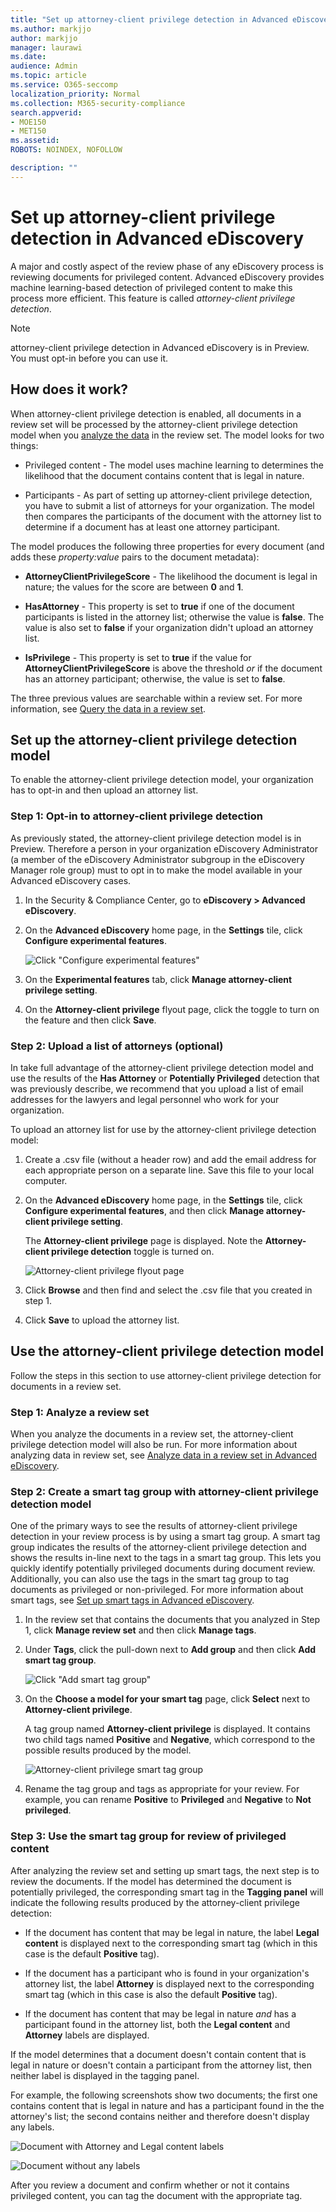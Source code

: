 ```yaml
---
title: "Set up attorney-client privilege detection in Advanced eDiscovery"
ms.author: markjjo
author: markjjo
manager: laurawi
ms.date: 
audience: Admin
ms.topic: article
ms.service: O365-seccomp
localization_priority: Normal
ms.collection: M365-security-compliance 
search.appverid: 
- MOE150
- MET150
ms.assetid: 
ROBOTS: NOINDEX, NOFOLLOW 

description: ""
---
```


# Set up attorney-client privilege detection in Advanced eDiscovery

A major and costly aspect of the review phase of any eDiscovery process is reviewing documents for privileged content. Advanced eDiscovery provides machine learning-based detection of privileged content to make this process more efficient. This feature is called *attorney-client privilege detection*.

> [!NOTE]
> attorney-client privilege detection in Advanced eDiscovery is in Preview. You must opt-in before you can use it.

## How does it work?

When attorney-client privilege detection is enabled, all documents in a review set will be processed by the attorney-client privilege detection model when you [ analyze the data](analyzing-data-in-review-set.md) in the review set. The model looks for two things:

- Privileged content - The model uses machine learning to determines the likelihood that the document contains content that is legal in nature.

- Participants - As part of setting up attorney-client privilege detection, you have to submit a list of attorneys for your organization. The model then compares the participants of the document with the attorney list to determine if a document has at least one attorney participant.

The model produces the following three properties for every document (and adds these *property:value* pairs to the document metadata):

- **AttorneyClientPrivilegeScore** - The likelihood the document is legal in nature; the values for the score are between **0** and **1**.

- **HasAttorney** - This property is set to **true** if one of the document participants is listed in the attorney list; otherwise the value is **false**. The value is also set to **false** if your organization didn't upload an attorney list.

- **IsPrivilege** - This property is set to **true** if the value for **AttorneyClientPrivilegeScore** is above the threshold *or* if the document has an attorney participant; otherwise, the value is set to **false**.

The three previous values are searchable within a review set. For more information, see [Query the data in a review set](review-set-search.md).

## Set up the attorney-client privilege detection model

To enable the attorney-client privilege detection model, your organization has to opt-in and then upload an attorney list.

### Step 1: Opt-in to attorney-client privilege detection

As previously stated, the attorney-client privilege detection model is in Preview. Therefore a person in your organization eDiscovery Administrator (a member of the eDiscovery Administrator subgroup in the eDiscovery Manager role group) must to opt in to make the model available in your Advanced eDiscovery cases.

1. In the Security & Compliance Center, go to **eDiscovery > Advanced eDiscovery**.

2. On the **Advanced eDiscovery** home page, in the **Settings** tile, click **Configure experimental features**.

   ![Click "Configure experimental features"](../media/AeDExperimentalFeatures.png)

3. On the **Experimental features** tab, click **Manage attorney-client privilege setting**.

4. On the **Attorney-client privilege** flyout page, click the toggle to turn on the feature and then click **Save**.

### Step 2: Upload a list of attorneys (optional)

In take full advantage of the attorney-client privilege detection model and use the results of the **Has Attorney** or **Potentially Privileged** detection that was previously describe, we recommend that you upload a list of email addresses for the lawyers and legal personnel who work for your organization. 

To upload an attorney list for use by the attorney-client privilege detection model:

1. Create a .csv file (without a header row) and add the email address for each appropriate person on a separate line. Save this file to your local computer.

2. On the **Advanced eDiscovery** home page, in the **Settings** tile, click **Configure experimental features**, and then click **Manage attorney-client privilege setting**.

   The **Attorney-client privilege** page is displayed. Note the **Attorney-client privilege detection** toggle is turned on.

   ![Attorney-client privilege flyout page](../media/AeDUploadAttorneyList.png)

3. Click **Browse** and then find and select the .csv file that you created in step 1.

4. Click **Save** to upload the attorney list.

## Use the attorney-client privilege detection model

Follow the steps in this section to use attorney-client privilege detection for documents in a review set.

### Step 1: Analyze a review set

When you analyze the documents in a review set, the attorney-client privilege detection model will also be run. For more information about analyzing data in review set, see [Analyze data in a review set in Advanced eDiscovery](analyzing-data-in-review-set.md).

### Step 2: Create a smart tag group with attorney-client privilege detection model

One of the primary ways to see the results of attorney-client privilege detection in your review process is by using a smart tag group. A smart tag group indicates the results of the attorney-client privilege detection and shows the results in-line next to the tags in a smart tag group. This lets you quickly identify potentially privileged documents during document review. Additionally, you can also use the tags in the smart tag group to tag documents as privileged or non-privileged. For more information about smart tags, see [Set up smart tags in Advanced eDiscovery](smart-tags.md).

1. In the review set that contains the documents that you analyzed in Step 1, click **Manage review set** and then click **Manage tags**.
 
2. Under **Tags**, click the pull-down next to **Add group** and then click **Add smart tag group**.

   ![Click "Add smart tag group"](../media/AeDCreateSmartTag.png)

3. On the **Choose a model for your smart tag** page, click **Select** next to **Attorney-client privilege**.

   A tag group named **Attorney-client privilege** is displayed. It contains two child tags named **Positive** and **Negative**, which correspond to the possible results produced by the model.

   ![Attorney-client privilege smart tag group](../media/AeDAttorneyClientSmartTagGroup.png)

3. Rename the tag group and tags as appropriate for your review. For example, you can rename **Positive** to **Privileged** and **Negative** to **Not privileged**.

### Step 3: Use the smart tag group for review of privileged content

After analyzing the review set and setting up smart tags, the next step is to review the documents. If the model has determined the document is potentially privileged, the corresponding smart tag in the **Tagging panel** will indicate the following results produced by the attorney-client privilege detection:

- If the document has content that may be legal in nature, the label **Legal content** is displayed next to the corresponding smart tag (which in this case is the default **Positive** tag).

- If the document has a participant who is found in your organization's attorney list, the label **Attorney** is displayed next to the corresponding smart tag (which in this case is also the default **Positive** tag).

- If the document has content that may be legal in nature *and* has a participant found in the attorney list, both the **Legal content**  and **Attorney** labels are displayed. 

If the model determines that a document doesn't contain content that is legal in nature or doesn't contain a participant from the attorney list, then neither label is displayed in the tagging panel.

For example, the following screenshots show two documents; the first one contains content that is legal in nature and has a participant found in the the attorney's list; the second contains neither and therefore doesn't display any labels.

![Document with Attorney and Legal content labels](../media/AeDTaggingPanelLegalContentAttorney.png)

![Document without any labels](../media/AeDTaggingPanelNegative.png)

After you review a document and confirm whether or not it contains privileged content, you can tag the document with the appropriate tag.